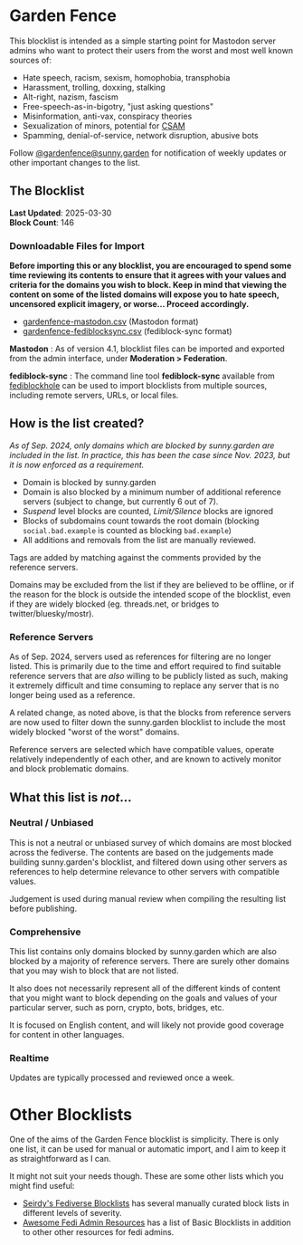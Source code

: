 # Garden Fence

This blocklist is intended as a simple starting point for Mastodon server admins who want to protect their users from the worst and most well known sources of:

- Hate speech, racism, sexism, homophobia, transphobia
- Harassment, trolling, doxxing, stalking
- Alt-right, nazism, fascism
- Free-speech-as-in-bigotry, "just asking questions"
- Misinformation, anti-vax, conspiracy theories
- Sexualization of minors, potential for [CSAM](https://www.missingkids.org/theissues/csam)
- Spamming, denial-of-service, network disruption, abusive bots

Follow [@gardenfence@sunny.garden](https://sunny.garden/@gardenfence) for notification of weekly updates or other important changes to the list.

## The Blocklist

**Last Updated**: 2025-03-30  
**Block Count**: 146  

### Downloadable Files for Import

**Before importing this or any blocklist, you are encouraged to spend some time reviewing its contents to ensure that it agrees with your values and criteria for the domains you wish to block. Keep in mind that viewing the content on some of the listed domains will expose you to hate speech, uncensored explicit imagery, or worse... Proceed accordingly.**

- [gardenfence-mastodon.csv](https://github.com/gardenfence/blocklist/blob/main/gardenfence-mastodon.csv) (Mastodon format)
- [gardenfence-fediblocksync.csv](https://github.com/gardenfence/blocklist/blob/main/gardenfence-fediblocksync.csv) (fediblock-sync format)

**Mastodon**
: As of version 4.1, blocklist files can be imported and exported from the admin interface, under **Moderation > Federation**.

**fediblock-sync**
: The command line tool **fediblock-sync** available from [fediblockhole](https://github.com/eigenmagic/fediblockhole) can be used to import blocklists from multiple sources, including remote servers, URLs, or local files.

## How is the list created?

*As of Sep. 2024, only domains which are blocked by sunny.garden are included in the list.  In practice, this has been the case since Nov. 2023, but it is now enforced as a requirement.*

- Domain is blocked by sunny.garden
- Domain is also blocked by a minimum number of additional reference servers (subject to change, but currently 6 out of 7).
- *Suspend* level blocks are counted, *Limit/Silence* blocks are ignored
- Blocks of subdomains count towards the root domain (blocking `social.bad.example` is counted as blocking `bad.example`)
- All additions and removals from the list are manually reviewed.

Tags are added by matching against the comments provided by the reference servers.

Domains may be excluded from the list if they are believed to be offline, or if the reason for the block is outside the intended scope of the blocklist, even if they are widely blocked (eg. threads.net, or bridges to twitter/bluesky/mostr).

### Reference Servers

As of Sep. 2024, servers used as references for filtering are no longer listed. This is primarily due to the time and effort required to find suitable reference servers that are *also* willing to be publicly listed as such, making it extremely difficult and time consuming to replace any server that is no longer being used as a reference.

A related change, as noted above, is that the blocks from reference servers are now used to filter down the sunny.garden blocklist to include the most widely blocked "worst of the worst" domains.

Reference servers are selected which have compatible values, operate relatively independently of each other, and are known to actively monitor and block problematic domains. 

## What this list is *not*...

### Neutral / Unbiased

This is not a neutral or unbiased survey of which domains are most blocked across the fediverse.  The contents are based on the judgements made building sunny.garden's blocklist, and filtered down using other servers as references to help determine relevance to other servers with compatible values.

Judgement is used during manual review when compiling the resulting list before publishing.

### Comprehensive

This list contains only domains blocked by sunny.garden which are also blocked by a majority of reference servers.  There are surely other domains that you may wish to block that are not listed.

It also does not necessarily represent all of the different kinds of content that you might want to block depending on the goals and values of your particular server, such as porn, crypto, bots, bridges, etc.

It is focused on English content, and will likely not provide good coverage for content in other languages.

### Realtime

Updates are typically processed and reviewed once a week.

# Other Blocklists

One of the aims of the Garden Fence blocklist is simplicity. There is only one list, it can be used for manual or automatic import, and I aim to keep it as straightforward as I can.  

It might not suit your needs though.  These are some other lists which you might find useful:

- [Seirdy's Fediverse Blocklists](https://seirdy.one/posts/2023/05/02/fediverse-blocklists/) has several manually curated block lists in different levels of severity.
- [Awesome Fedi Admin Resources](https://codeberg.org/nev/awesome-fediadmin/#basic-blocklists) has a list of Basic Blocklists in addition to other other resources for fedi admins.